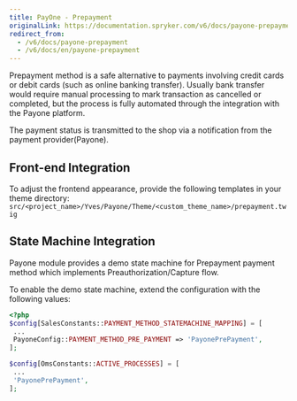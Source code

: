```yaml
---
title: PayOne - Prepayment
originalLink: https://documentation.spryker.com/v6/docs/payone-prepayment
redirect_from:
  - /v6/docs/payone-prepayment
  - /v6/docs/en/payone-prepayment
---
```


Prepayment method is a safe alternative to payments involving credit cards or debit cards (such as online banking transfer). Usually bank transfer would require manual processing to mark transaction as cancelled or completed, but the process is fully automated through the integration with the Payone platform.

The payment status is transmitted to the shop via a notification from the payment provider(Payone).

## Front-end Integration
To adjust the frontend appearance, provide the following templates in your theme directory:
`src/<project_name>/Yves/Payone/Theme/<custom_theme_name>/prepayment.twig`

## State Machine Integration
Payone module provides a demo state machine for Prepayment payment method which implements Preauthorization/Capture flow.

To enable the demo state machine, extend the configuration with the following values:

```php
<?php
$config[SalesConstants::PAYMENT_METHOD_STATEMACHINE_MAPPING] = [
 ...
 PayoneConfig::PAYMENT_METHOD_PRE_PAYMENT => 'PayonePrePayment',
];

$config[OmsConstants::ACTIVE_PROCESSES] = [
 ...
 'PayonePrePayment',
];
```
